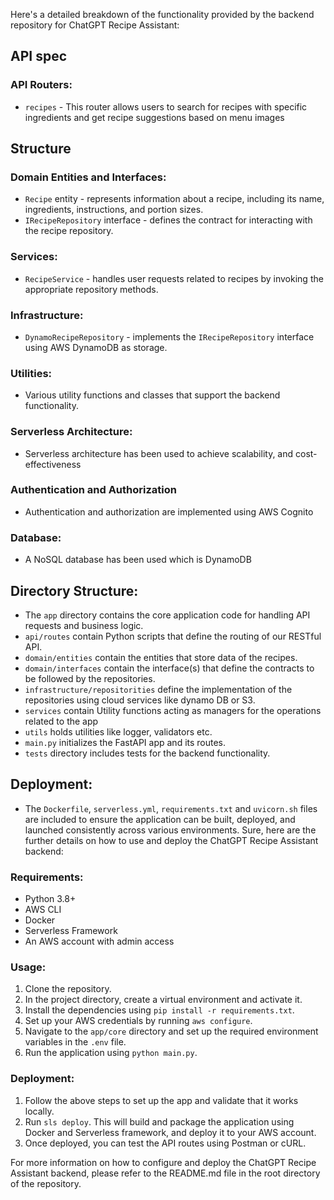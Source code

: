Here's a detailed breakdown of the functionality provided by the backend repository for ChatGPT Recipe Assistant:

## API spec
### API Routers:
- `recipes` - This router allows users to search for recipes with specific ingredients and get recipe suggestions based on menu images

## Structure

### Domain Entities and Interfaces:
- `Recipe` entity - represents information about a recipe, including its name, ingredients, instructions, and portion sizes.
- `IRecipeRepository` interface - defines the contract for interacting with the recipe repository.

### Services:
- `RecipeService` - handles user requests related to recipes by invoking the appropriate repository methods.

### Infrastructure:
- `DynamoRecipeRepository` - implements the `IRecipeRepository` interface using AWS DynamoDB as storage.

### Utilities:
- Various utility functions and classes that support the backend functionality.

### Serverless Architecture:
- Serverless architecture has been used to achieve scalability, and cost-effectiveness

### Authentication and Authorization
- Authentication and authorization are implemented using AWS Cognito

### Database:
- A NoSQL database has been used which is DynamoDB

## Directory Structure:
- The `app` directory contains the core application code for handling API requests and business logic.
- `api/routes` contain Python scripts that define the routing of our RESTful API.
- `domain/entities` contain the entities that store data of the recipes.
- `domain/interfaces` contain the interface(s) that define the contracts to be followed by the repositories.
- `infrastructure/repositorities` define the implementation of the repositories using cloud services like dynamo DB or S3.
- `services` contain Utility functions acting as managers for the operations related to the app
- `utils` holds utilities like logger, validators etc.
- `main.py` initializes the FastAPI app and its routes.
- `tests` directory includes tests for the backend functionality.

## Deployment:
- The `Dockerfile`, `serverless.yml`, `requirements.txt` and `uvicorn.sh` files are included to ensure the application can be built, deployed, and launched consistently across various environments.
Sure, here are the further details on how to use and deploy the ChatGPT Recipe Assistant backend:

### Requirements:
- Python 3.8+
- AWS CLI
- Docker
- Serverless Framework
- An AWS account with admin access

### Usage:
1. Clone the repository.
2. In the project directory, create a virtual environment and activate it.
3. Install the dependencies using `pip install -r requirements.txt`.
4. Set up your AWS credentials by running `aws configure`.
5. Navigate to the `app/core` directory and set up the required environment variables in the `.env` file.
6. Run the application using `python main.py`.

### Deployment:
1. Follow the above steps to set up the app and validate that it works locally.
2. Run `sls deploy`. This will build and package the application using Docker and Serverless framework, and deploy it to your AWS account.
3. Once deployed, you can test the API routes using Postman or cURL.

For more information on how to configure and deploy the ChatGPT Recipe Assistant backend, please refer to the README.md file in the root directory of the repository.